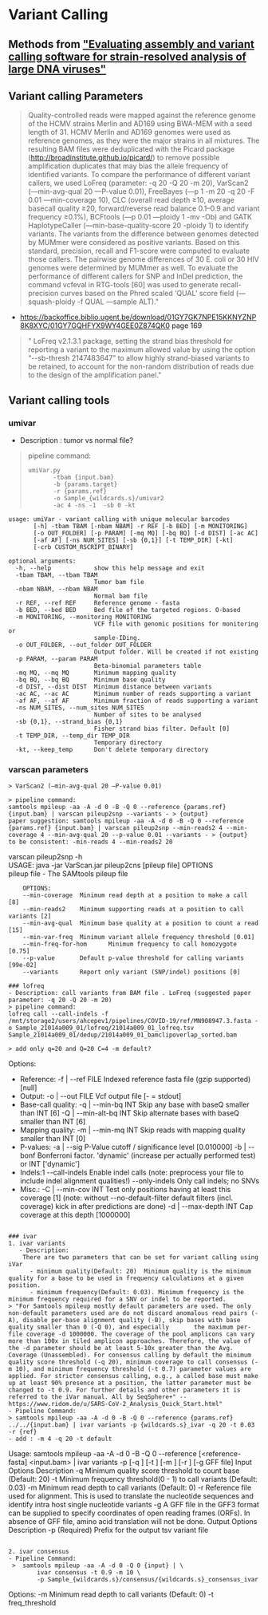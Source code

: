 # Variant Calling
## Methods from ["Evaluating assembly and variant calling software for strain-resolved analysis of large DNA viruses"](https://academic.oup.com/bib/article/22/3/bbaa123/5868070)
## Variant calling Parameters

> Quality-controlled reads were mapped against the reference genome of the HCMV strains Merlin and AD169 using BWA-MEM with a seed length of 31. HCMV Merlin and AD169 genomes were used as reference genomes, as they were the major strains in all mixtures. The resulting BAM files were deduplicated with the Picard package (http://broadinstitute.github.io/picard/) to remove possible amplification duplicates that may bias the allele frequency of identified variants. To compare the performance of different variant callers, we used LoFreq (parameter: -q 20 -Q 20 -m 20), VarScan2 (—min-avg-qual 20 —P-value 0.01), FreeBayes (—p 1 -m 20 -q 20 -F 0.01 —min-coverage 10), CLC (overall read depth ≥10, average basecall quality ≥20, forward/reverse read balance 0.1–0.9 and variant frequency ≥0.1%), BCFtools (—p 0.01 —ploidy 1 -mv -Ob) and GATK HaplotypeCaller (—min-base-quality-score 20 -ploidy 1) to identify variants. The variants from the difference between genomes detected by MUMmer were considered as positive variants. Based on this standard, precision, recall and F1-score were computed to evaluate those callers. The pairwise genome differences of 30 E. coli or 30 HIV genomes were determined by MUMmer as well. To evaluate the performance of different callers for SNP and InDel prediction, the command vcfeval in RTG-tools [60] was used to generate recall-precision curves based on the Phred scaled ‘QUAL’ score field (—squash-ploidy -f QUAL —sample ALT)."

- https://backoffice.biblio.ugent.be/download/01GY7GK7NPE15KKNYZNP8K8XYC/01GY7GQHFYX9WY4GEE0Z874QK0
page 169
> " LoFreq v2.1.3.1 package, setting
the strand bias threshold for reporting a variant to the maximum allowed value by using the
option “--sb-thresh 2147483647” to allow highly strand-biased variants to be retained, to
account for the non-random distribution of reads due to the design of the amplification panel."
## Variant calling tools

### umivar
- Description : tumor vs normal file?

> pipeline command:
> ```
> umiVar.py 
>        -tbam {input.bam} 
>        -b {params.target} 
>        -r {params.ref} 
>        -o Sample_{wildcards.s}/umivar2 
>        -ac 4 -ns -1  -sb 0 -kt 
> ```

```
usage: umiVar - variant calling with unique molecular barcodes
       [-h] -tbam TBAM [-nbam NBAM] -r REF [-b BED] [-m MONITORING]
       [-o OUT_FOLDER] [-p PARAM] [-mq MQ] [-bq BQ] [-d DIST] [-ac AC]
       [-af AF] [-ns NUM_SITES] [-sb {0,1}] [-t TEMP_DIR] [-kt]
       [-crb CUSTOM_RSCRIPT_BINARY]

optional arguments:
  -h, --help            show this help message and exit
  -tbam TBAM, --tbam TBAM
                        Tumor bam file
  -nbam NBAM, --nbam NBAM
                        Normal bam file
  -r REF, --ref REF     Reference genome - fasta
  -b BED, --bed BED     Bed file of the targeted regions. O-based
  -m MONITORING, --monitoring MONITORING
                        VCF file with genomic positions for monitoring or
                        sample-IDing.
  -o OUT_FOLDER, --out_folder OUT_FOLDER
                        Output folder. Will be created if not existing
  -p PARAM, --param PARAM
                        Beta-binomial parameters table
  -mq MQ, --mq MQ       Minimum mapping quality
  -bq BQ, --bq BQ       Minimum base quality
  -d DIST, --dist DIST  Minimum distance between variants
  -ac AC, --ac AC       Minimum number of reads supporting a variant
  -af AF, --af AF       Minimum fraction of reads supporting a variant
  -ns NUM_SITES, --num_sites NUM_SITES
                        Number of sites to be analysed
  -sb {0,1}, --strand_bias {0,1}
                        Fisher strand bias filter. Default [0]
  -t TEMP_DIR, --temp_dir TEMP_DIR
                        Temporary directory
  -kt, --keep_temp      Don't delete temporary directory

```
### varscan parameters
```
> VarScan2 (—min-avg-qual 20 —P-value 0.01)

> pipeline command:
samtools mpileup -aa -A -d 0 -B -Q 0 --reference {params.ref} {input.bam} | varscan pileup2snp --variants - > {output}
paper suggestion: samtools mpileup -aa -A -d 0 -B -Q 0 --reference {params.ref} {input.bam} | varscan pileup2snp --min-reads2 4 --min-coverage 4 --min-avg-qual 20 --p-value 0.01 --variants - > {output}
to be consistent: -min-reads 4 --min-reads2 20 
```
varscan pileup2snp -h                                                                                                                         
USAGE: java -jar VarScan.jar pileup2cns [pileup file] OPTIONS                                                                            
        pileup file - The SAMtools pileup file                                                                                           
                                                                                                                                
        OPTIONS:                                                                                                                         
        --min-coverage  Minimum read depth at a position to make a call [8]                                                              
        --min-reads2    Minimum supporting reads at a position to call variants [2]                                                      
        --min-avg-qual  Minimum base quality at a position to count a read [15]                                                          
        --min-var-freq  Minimum variant allele frequency threshold [0.01]                                                                
        --min-freq-for-hom      Minimum frequency to call homozygote [0.75]                                                              
        --p-value       Default p-value threshold for calling variants [99e-02]                                                          
        --variants      Report only variant (SNP/indel) positions [0] 
```
### lofreq
- Description: call variants from BAM file . LoFreq (suggested paper parameter: -q 20 -Q 20 -m 20)
> pipeline command:
lofreq call --call-indels -f /mnt/storage2/users/ahcepev1/pipelines/COVID-19/ref/MN908947.3.fasta -o Sample_21014a009_01/lofreq/21014a009_01_lofreq.tsv Sample_21014a009_01/dedup/21014a009_01_bamclipoverlap_sorted.bam

> add only q=20 and Q=20 C=4 -m default?
```
Options:
- Reference:
       -f | --ref FILE              Indexed reference fasta file (gzip supported) [null]
- Output:
       -o | --out FILE              Vcf output file [- = stdout]
- Base-call quality:
       -q | --min-bq INT            Skip any base with baseQ smaller than INT [6]
       -Q | --min-alt-bq INT        Skip alternate bases with baseQ smaller than INT [6]
- Mapping quality:
       -m | --min-mq INT            Skip reads with mapping quality smaller than INT [0]
- P-values:
       -a | --sig                   P-Value cutoff / significance level [0.010000]
       -b | --bonf                  Bonferroni factor. 'dynamic' (increase per actually performed test) or INT ['dynamic']
- Indels:1
            --call-indels           Enable indel calls (note: preprocess your file to include indel alignment qualities!)
            --only-indels           Only call indels; no SNVs
- Misc.:
       -C | --min-cov INT           Test only positions having at least this coverage [1]
                                    (note: without --no-default-filter default filters (incl. coverage) kick in after predictions are done)
       -d | --max-depth INT         Cap coverage at this depth [1000000]
```

### ivar
1. ivar variants
   - Description:
    There are two parameters that can be set for variant calling using iVar
      - minimum quality(Default: 20)  Minimum quality is the minimum quality for a base to be used in frequency calculations at a given position. 
      - minimum frequency(Default: 0.03). Minimum frequency is the minimum frequency required for a SNV or indel to be reported.
> "For Samtools mpileup mostly default parameters are used. The only non-default parameters used are do not discard anomalous read pairs (-A), disable per-base alignment quality (-B), skip bases with base quality smaller than 0 (-Q 0), and especially       the maximum per-file coverage -d 1000000. The coverage of the pool amplicons can vary more than 100x in tiled amplicon approaches. Therefore, the value of the -d parameter should be at least 5-10x greater than the Avg. Coverage (Unassembled). For consensus calling by default the minimum quality score threshold (-q 20), minimum coverage to call consensus (-m 10), and minimum frequency threshold (-t 0.7) parameter values are applied. For stricter consensus calling, e.g., a called base must make up at least 90% presence at a position, the latter parameter must be changed to -t 0.9. For further details and other parameters it is referred to the iVar manual. All by SeqSphere+" --https://www.ridom.de/u/SARS-CoV-2_Analysis_Quick_Start.html"
- Pipeline Command:
> samtools mpileup -aa -A -d 0 -B -Q 0 --reference {params.ref} ../../{input.bam} | ivar variants -p {wildcards.s}_ivar -q 20 -t 0.03 -r {ref}
- add : -m 4 -q 20 -t default
```
Usage: samtools mpileup -aa -A -d 0 -B -Q 0 --reference [<reference-fasta] <input.bam> | ivar variants -p <prefix> [-q <min-quality>] [-t <min-frequency-threshold>] [-m <minimum depth>] [-r <reference-fasta>] [-g GFF file]
Input Options    Description
           -q    Minimum quality score threshold to count base (Default: 20)
           -t    Minimum frequency threshold(0 - 1) to call variants (Default: 0.03)
           -m    Minimum read depth to call variants (Default: 0)
           -r    Reference file used for alignment. This is used to translate the nucleotide sequences and identify intra host single nucleotide variants
           -g    A GFF file in the GFF3 format can be supplied to specify coordinates of open reading frames (ORFs). In absence of GFF file, amino acid translation will not be done.
Output Options   Description
           -p    (Required) Prefix for the output tsv variant file
```

2. ivar consensus
- Pipeline Command:
 >  samtools mpileup -aa -A -d 0 -Q 0 {input} | \
        ivar consensus -t 0.9 -m 10 \
        -p Sample_{wildcards.s}/consensus/{wildcards.s}_consensus_ivar
```
Options:
-m   Minimum read depth to call variants (Default: 0)
-t   freq_threshold
```
